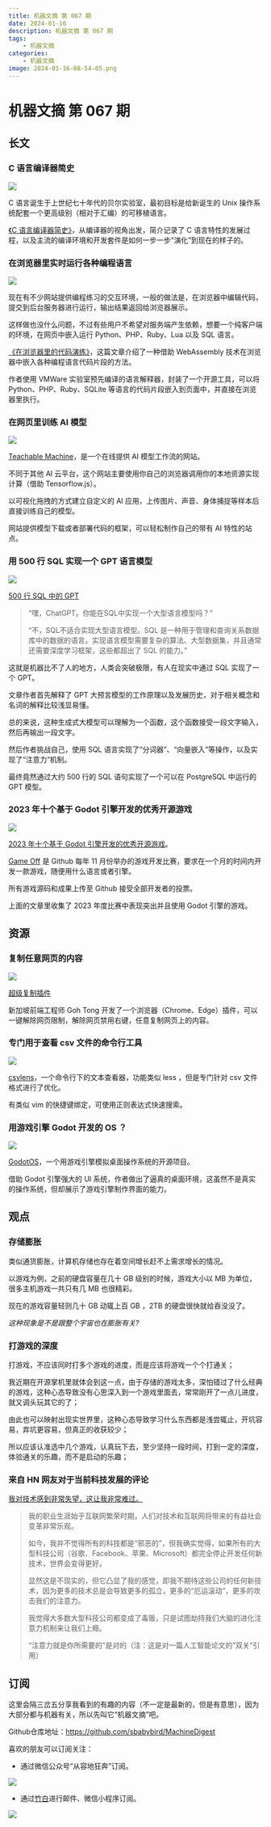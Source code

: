```yaml
---
title: 机器文摘 第 067 期
date: 2024-01-16
description: 机器文摘 第 067 期
tags: 
    - 机器文摘
categories:
    - 机器文摘
image: 2024-01-16-08-54-05.png
---
```

# 机器文摘 第 067 期

## 长文

### C 语言编译器简史
![](2024-01-16-08-53-35.png)

C 语言诞生于上世纪七十年代的贝尔实验室，最初目标是给新诞生的 Unix 操作系统配套一个更高级别（相对于汇编）的可移植语言。

[《C 语言编译器简史》](https://www.deusinmachina.net/p/compiling-history-a-brief-tour-of)，从编译器的视角出发，简介记录了 C 语言特性的发展过程，以及主流的编译环境和开发套件是如何一步一步“演化”到现在的样子的。

### 在浏览器里实时运行各种编程语言
![](2024-01-16-08-53-50.png)

现在有不少网站提供编程练习的交互环境，一般的做法是，在浏览器中编辑代码，提交到后台服务器进行运行，输出结果返回给浏览器展示。

这样做也没什么问题，不过有些用户不希望对服务端产生依赖，想要一个纯客户端的环境，在网页中嵌入运行 Python、PHP、Ruby、Lua 以及 SQL 语言。

[《在浏览器里的代码演练》](https://antonz.org/in-browser-code-playgrounds/)，这篇文章介绍了一种借助 WebAssembly 技术在浏览器中嵌入各种编程语言代码片段的方法。

作者使用 VMWare 实验室预先编译的语言解释器，封装了一个开源工具，可以将 Python、PHP、Ruby、SQLite 等语言的代码片段嵌入到页面中，并直接在浏览器里执行。

### 在网页里训练 AI 模型
![](2024-01-16-08-54-05.png)

[Teachable Machine](https://teachablemachine.withgoogle.com/)，是一个在线提供 AI 模型工作流的网站。

不同于其他 AI 云平台，这个网站主要使用你自己的浏览器调用你的本地资源实现计算（借助 Tensorflow.js）。

以可视化拖拽的方式建立自定义的 AI 应用，上传图片、声音、身体捕捉等样本后直接训练自己的模型。

网站提供模型下载或者部署代码的框架，可以轻松制作自己的带有 AI 特性的站点。

### 用 500 行 SQL 实现一个 GPT 语言模型
![](2024-01-16-08-54-21.png)

[500 行 SQL 中的 GPT](https://explainextended.com/2023/12/31/happy-new-year-15/)

> “嘿，ChatGPT。你能在SQL中实现一个大型语言模型吗？”
> 
> “不，SQL不适合实现大型语言模型。SQL 是一种用于管理和查询关系数据库中的数据的语言。实现语言模型需要复杂的算法、大型数据集，并且通常还需要深度学习框架，这些都超出了 SQL 的能力。”

这就是机器比不了人的地方，人类会突破极限，有人在现实中通过 SQL 实现了一个 GPT。

文章作者首先解释了 GPT 大预言模型的工作原理以及发展历史，对于相关概念和名词的解释比较浅显易懂。

总的来说，这种生成式大模型可以理解为一个函数，这个函数接受一段文字输入，然后再输出一段文字。

然后作者挑战自己，使用 SQL 语言实现了“分词器”、“向量嵌入”等操作，以及实现了“注意力”机制。

最终竟然通过大约 500 行的 SQL 语句实现了一个可以在 PostgreSQL 中运行的 GPT 模型。

### 2023 年十个基于 Godot 引擎开发的优秀开源游戏
![](2024-01-16-08-54-37.png)

[2023 年十个基于 Godot 引擎开发的优秀开源游戏](https://dev.to/github/top-godot-games-from-game-off-2023-5f3k)。

[Game Off](https://itch.io/jam/game-off-2023) 是 Github 每年 11 月份举办的游戏开发比赛，要求在一个月的时间内开发一款游戏，随便用什么语言或者引擎。

所有游戏源码和成果上传至 Github 接受全部开发者的投票。

上面的文章里收集了 2023 年度比赛中表现突出并且使用 Godot 引擎的游戏。

## 资源
### 复制任意网页的内容
![](2024-01-16-08-54-56.png)

[超级复制插件](https://enablecopy.com/)

新加坡前端工程师 Goh Tong 开发了一个浏览器（Chrome、Edge）插件，可以一键解除网页限制，解除网页禁用右键，任意复制网页上的内容。

### 专门用于查看 csv 文件的命令行工具
![](2024-01-16-08-55-10.png)

[csvlens](github.com/YS-L/csvlens)，一个命令行下的文本查看器，功能类似 less ，但是专门针对 csv 文件格式进行了优化。

有类似 vim 的快捷键绑定，可使用正则表达式快速搜索。 ​​​

### 用游戏引擎 Godot 开发的 OS ？
![](2024-01-16-08-55-24.png)

[GodotOS](https://github.com/popcar2/GodotOS)，一个用游戏引擎模拟桌面操作系统的开源项目。

借助 Godot 引擎强大的 UI 系统，作者做出了逼真的桌面环境，这虽然不是真实的操作系统，但却展示了游戏引擎制作界面的能力。 ​​​

## 观点
### 存储膨胀
类似通货膨胀，计算机存储也存在着空间增长赶不上需求增长的情况。

以游戏为例，之前的硬盘容量在几十 GB 级别的时候，游戏大小以 MB 为单位，很多主机游戏一共只有几 MB 也很精彩。

现在的游戏容量轻则几十 GB 动辄上百 GB ，2TB 的硬盘很快就给吞没没了。

*这种现象是不是跟整个宇宙也在膨胀有关?*

### 打游戏的深度
打游戏，不应该同时打多个游戏的进度，而是应该将游戏一个个打通关；

我近期在开源掌机里就体会到这一点，由于存储的游戏太多，深怕错过了什么经典的游戏，这种心态导致没有心思深入到一个游戏里面去，常常刚开了一点儿进度，就又调头玩其它的了；

由此也可以映射出现实世界里，这种心态导致学习什么东西都是浅尝辄止，开坑容易，弃坑更容易，但真正的收获较少；

所以应该认准选中几个游戏，认真玩下去，至少坚持一段时间，打到一定的深度，体验通关的乐趣，而不是启动的乐趣；

### 来自 HN 网友对于当前科技发展的评论
[我对技术感到非常失望，这让我非常难过。](https://news.ycombinator.com/item?id=38983067)

>我的职业生涯始于互联网繁荣时期，人们对技术和互联网将带来的有益社会变革非常乐观。
>
>如今，我并不觉得所有的科技都是“邪恶的”，但我确实觉得，如果所有的大型科技公司（谷歌、Facebook、苹果、Microsoft）都完全停止开发任何新技术，世界会变得更好。
>
>显然这是不现实的，但它凸显了我的感觉，即我不期待这些公司的任何新技术，因为更多的技术总是会导致更多的孤立，更多的“厄运滚动”，更多的攻击我们的注意力。
>
>我觉得大多数大型科技公司都变成了毒贩，只是试图劫持我们大脑的进化注意力机制来让我们上瘾。
>
>“注意力就是你所需要的”是对的（注：这是对一篇人工智能论文的”双关“引用）

## 订阅
这里会隔三岔五分享我看到的有趣的内容（不一定是最新的，但是有意思），因为大部分都与机器有关，所以先叫它“机器文摘”吧。

Github仓库地址：https://github.com/sbabybird/MachineDigest

喜欢的朋友可以订阅关注：

- 通过微信公众号“从容地狂奔”订阅。

![](../weixin.jpg)

- 通过[竹白](https://zhubai.love/)进行邮件、微信小程序订阅。

![](../zhubai.jpg)
